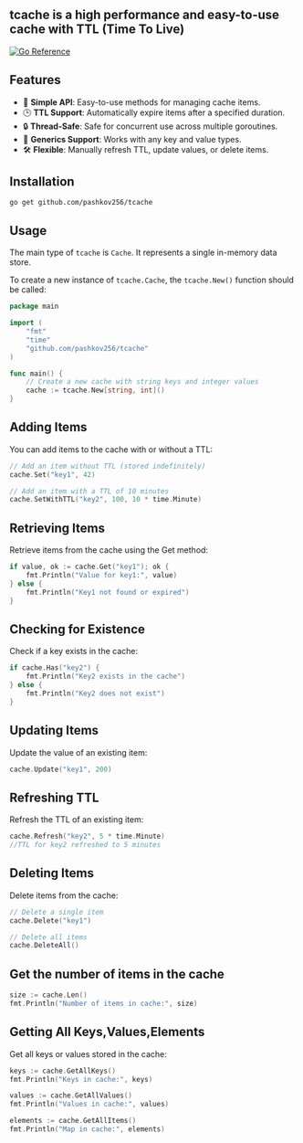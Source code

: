 ## tcache is a high performance and easy-to-use cache with TTL (Time To Live)


[![Go Reference](https://pkg.go.dev/badge/github.com/pashkov256/tcache/v1.svg)](https://pkg.go.dev/github.com/pashkov256/tcache)

## Features
- 🚀 **Simple API**: Easy-to-use methods for managing cache items.
- 🕒 **TTL Support**: Automatically expire items after a specified duration.
- 🔒 **Thread-Safe**: Safe for concurrent use across multiple goroutines.
- 🧩 **Generics Support**: Works with any key and value types.
- 🛠️ **Flexible**: Manually refresh TTL, update values, or delete items.

## Installation
```
go get github.com/pashkov256/tcache
```

## Usage
The main type of `tcache` is `Cache`. It represents a single 
in-memory data store.

To create a new instance of `tcache.Cache`, the `tcache.New()` function 
should be called:
```go
package main

import (
    "fmt"
    "time"
    "github.com/pashkov256/tcache"
)

func main() {
   	// Create a new cache with string keys and integer values
	cache := tcache.New[string, int]()
}
```

## Adding Items
You can add items to the cache with or without a TTL:

```go
// Add an item without TTL (stored indefinitely)
cache.Set("key1", 42)

// Add an item with a TTL of 10 minutes
cache.SetWithTTL("key2", 100, 10 * time.Minute)
```

## Retrieving Items
Retrieve items from the cache using the Get method:
```go
if value, ok := cache.Get("key1"); ok {
    fmt.Println("Value for key1:", value)
} else {
    fmt.Println("Key1 not found or expired")
}
```

## Checking for Existence
Check if a key exists in the cache:
```go
if cache.Has("key2") {
    fmt.Println("Key2 exists in the cache")
} else {
    fmt.Println("Key2 does not exist")
}
```

## Updating Items
Update the value of an existing item:

```go
cache.Update("key1", 200)
```

## Refreshing TTL
Refresh the TTL of an existing item:
```go
cache.Refresh("key2", 5 * time.Minute)
//TTL for key2 refreshed to 5 minutes
```
## Deleting Items
Delete items from the cache:

```go
// Delete a single item
cache.Delete("key1")

// Delete all items
cache.DeleteAll()
```
## Get the number of items in the cache

```go
size := cache.Len()
fmt.Println("Number of items in cache:", size)
```


## Getting  All Keys,Values,Elements
Get all keys or values stored in the cache:

```go
keys := cache.GetAllKeys()
fmt.Println("Keys in cache:", keys)

values := cache.GetAllValues()
fmt.Println("Values in cache:", values)

elements := cache.GetAllItems()
fmt.Println("Map in cache:", elements)
```
